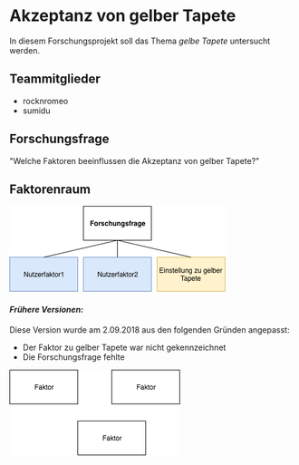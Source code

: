 # Akzeptanz von gelber Tapete
In diesem Forschungsprojekt soll das Thema _gelbe Tapete_ untersucht werden.
## Teammitglieder
* rocknromeo
* sumidu
## Forschungsfrage
"Welche Faktoren beeinflussen die Akzeptanz von gelber Tapete?"

## Faktorenraum
![tooltip](Faktorenraum2.png)

#### _Frühere Versionen:_
Diese Version wurde am 2.09.2018 aus den folgenden Gründen angepasst: 
* Der Faktor zu gelber Tapete war nicht gekennzeichnet
* Die Forschungsfrage fehlte

![tooltip](githubfiles/Faktorenraum.png)
